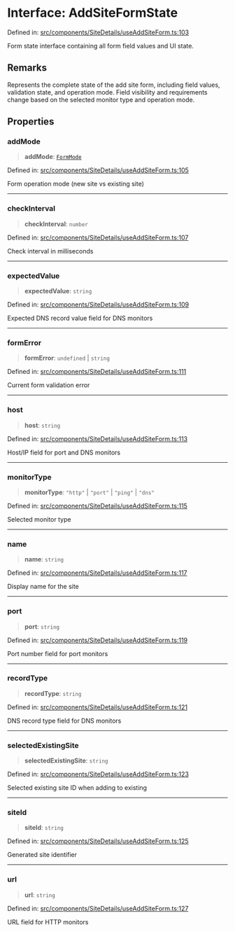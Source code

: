 # Interface: AddSiteFormState

Defined in: [src/components/SiteDetails/useAddSiteForm.ts:103](https://github.com/Nick2bad4u/Uptime-Watcher/blob/main/src/components/SiteDetails/useAddSiteForm.ts#L103)

Form state interface containing all form field values and UI state.

## Remarks

Represents the complete state of the add site form, including field values,
validation state, and operation mode. Field visibility and requirements
change based on the selected monitor type and operation mode.

## Properties

### addMode

> **addMode**: [`FormMode`](../type-aliases/FormMode.md)

Defined in: [src/components/SiteDetails/useAddSiteForm.ts:105](https://github.com/Nick2bad4u/Uptime-Watcher/blob/main/src/components/SiteDetails/useAddSiteForm.ts#L105)

Form operation mode (new site vs existing site)

***

### checkInterval

> **checkInterval**: `number`

Defined in: [src/components/SiteDetails/useAddSiteForm.ts:107](https://github.com/Nick2bad4u/Uptime-Watcher/blob/main/src/components/SiteDetails/useAddSiteForm.ts#L107)

Check interval in milliseconds

***

### expectedValue

> **expectedValue**: `string`

Defined in: [src/components/SiteDetails/useAddSiteForm.ts:109](https://github.com/Nick2bad4u/Uptime-Watcher/blob/main/src/components/SiteDetails/useAddSiteForm.ts#L109)

Expected DNS record value field for DNS monitors

***

### formError

> **formError**: `undefined` \| `string`

Defined in: [src/components/SiteDetails/useAddSiteForm.ts:111](https://github.com/Nick2bad4u/Uptime-Watcher/blob/main/src/components/SiteDetails/useAddSiteForm.ts#L111)

Current form validation error

***

### host

> **host**: `string`

Defined in: [src/components/SiteDetails/useAddSiteForm.ts:113](https://github.com/Nick2bad4u/Uptime-Watcher/blob/main/src/components/SiteDetails/useAddSiteForm.ts#L113)

Host/IP field for port and DNS monitors

***

### monitorType

> **monitorType**: `"http"` \| `"port"` \| `"ping"` \| `"dns"`

Defined in: [src/components/SiteDetails/useAddSiteForm.ts:115](https://github.com/Nick2bad4u/Uptime-Watcher/blob/main/src/components/SiteDetails/useAddSiteForm.ts#L115)

Selected monitor type

***

### name

> **name**: `string`

Defined in: [src/components/SiteDetails/useAddSiteForm.ts:117](https://github.com/Nick2bad4u/Uptime-Watcher/blob/main/src/components/SiteDetails/useAddSiteForm.ts#L117)

Display name for the site

***

### port

> **port**: `string`

Defined in: [src/components/SiteDetails/useAddSiteForm.ts:119](https://github.com/Nick2bad4u/Uptime-Watcher/blob/main/src/components/SiteDetails/useAddSiteForm.ts#L119)

Port number field for port monitors

***

### recordType

> **recordType**: `string`

Defined in: [src/components/SiteDetails/useAddSiteForm.ts:121](https://github.com/Nick2bad4u/Uptime-Watcher/blob/main/src/components/SiteDetails/useAddSiteForm.ts#L121)

DNS record type field for DNS monitors

***

### selectedExistingSite

> **selectedExistingSite**: `string`

Defined in: [src/components/SiteDetails/useAddSiteForm.ts:123](https://github.com/Nick2bad4u/Uptime-Watcher/blob/main/src/components/SiteDetails/useAddSiteForm.ts#L123)

Selected existing site ID when adding to existing

***

### siteId

> **siteId**: `string`

Defined in: [src/components/SiteDetails/useAddSiteForm.ts:125](https://github.com/Nick2bad4u/Uptime-Watcher/blob/main/src/components/SiteDetails/useAddSiteForm.ts#L125)

Generated site identifier

***

### url

> **url**: `string`

Defined in: [src/components/SiteDetails/useAddSiteForm.ts:127](https://github.com/Nick2bad4u/Uptime-Watcher/blob/main/src/components/SiteDetails/useAddSiteForm.ts#L127)

URL field for HTTP monitors
